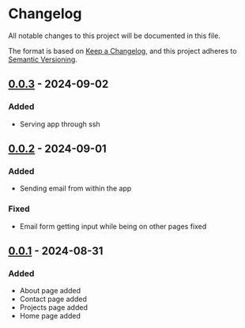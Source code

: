 # Changelog

All notable changes to this project will be documented in this file.

The format is based on [Keep a Changelog](https://keepachangelog.com/en/1.1.0/), and this project adheres to [Semantic Versioning](https://semver.org/spec/v2.0.0.html).


## [0.0.3] - 2024-09-02 

### Added

- Serving app through ssh


## [0.0.2] - 2024-09-01 

### Added

- Sending email from within the app

### Fixed

- Email form getting input while being on other pages fixed


## [0.0.1] - 2024-08-31 

### Added

- About page added
- Contact page added
- Projects page added
- Home page added


[0.0.1]: https://github.com/KDesp73/sshportfolio/releases/tag/v0.0.1
[0.0.2]: https://github.com/KDesp73/sshportfolio/releases/tag/v0.0.2
[0.0.3]: https://github.com/KDesp73/sshportfolio/releases/tag/v0.0.3

